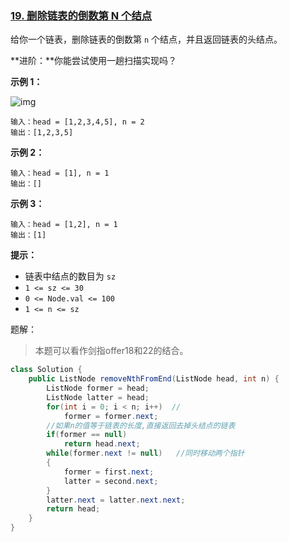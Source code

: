 ### [19. 删除链表的倒数第 N 个结点](https://leetcode-cn.com/problems/remove-nth-node-from-end-of-list/)

给你一个链表，删除链表的倒数第 `n` 个结点，并且返回链表的头结点。

**进阶：**你能尝试使用一趟扫描实现吗？

**示例 1：**

![img](https://assets.leetcode.com/uploads/2020/10/03/remove_ex1.jpg)

```
输入：head = [1,2,3,4,5], n = 2
输出：[1,2,3,5]
```

**示例 2：**

```
输入：head = [1], n = 1
输出：[]
```

**示例 3：**

```
输入：head = [1,2], n = 1
输出：[1]
```

**提示：**

- 链表中结点的数目为 `sz`
- `1 <= sz <= 30`
- `0 <= Node.val <= 100`
- `1 <= n <= sz`

题解：

> 本题可以看作剑指offer18和22的结合。

```java
class Solution {
    public ListNode removeNthFromEnd(ListNode head, int n) {
        ListNode former = head;
        ListNode latter = head;
        for(int i = 0; i < n; i++)	// 
            former = former.next;
        //如果n的值等于链表的长度,直接返回去掉头结点的链表
        if(former == null)
            return head.next;
        while(former.next != null)   //同时移动两个指针
        {
            former = first.next;
            latter = second.next;
        }
        latter.next = latter.next.next;
        return head;
    }
}
```

